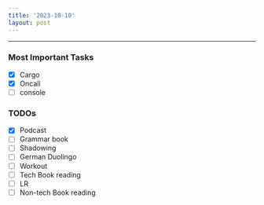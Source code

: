 ```yaml
---
title: '2023-10-10'
layout: post
---
```


---

### Most Important Tasks

- [x] Cargo
- [x] Oncall
- [ ] console

### TODOs

- [x] Podcast
- [ ] Grammar book
- [ ] Shadowing
- [ ] German Duolingo
- [ ] Workout
- [ ] Tech Book reading
- [ ] LR
- [ ] Non-tech Book reading
